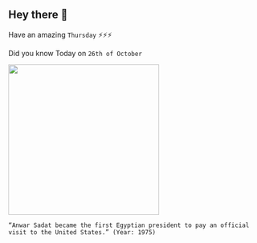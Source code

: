 ## Hey there 👋
Have an amazing `Thursday` ⚡⚡⚡

Did you know Today on `26th of October`
 
 [<img src="https://upload.wikimedia.org/wikipedia/commons/thumb/b/b0/Sadat_and_Begin_clean3.jpg/1920px-Sadat_and_Begin_clean3.jpg" width="300" />](https://en.wikipedia.org/wiki/Anwar_Sadat) 
 ```
“Anwar Sadat became the first Egyptian president to pay an official visit to the United States.” (Year: 1975)
```
